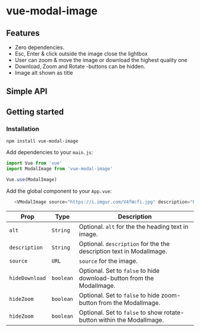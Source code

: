 # vue-modal-image

## Features

- Zero dependencies.
- Esc, Enter & click outside the image close the lightbox
- User can zoom & move the image or download the highest quality one
- Download, Zoom and Rotate -buttons can be hidden.
- Image alt shown as title

## Simple API

## Getting started

### Installation

```shell
npm install vue-modal-image
```
Add dependencies to your `main.js`:

```javascript
import Vue from 'vue'
import ModalImage from 'vue-modal-image'

Vue.use(ModalImage)
```

Add the global component to your `App.vue`:

```js
   <VModalImage source="https://i.imgur.com/V4fWcfi.jpg" description="Hide Download Button" hideDownload @onclosedModal="onclosedModal" />
```

| Prop                   | Type      | Description                                                                                                   |
| ---------------------- | --------- | ------------------------------------------------------------------------------------------------------------- |
| `alt`                  | `String`  | Optional. `alt` for the the heading text in image.                                                            |
| `description`          | `String`  | Optional. `description` for the the description text in ModalImage.                                           |
| `source`               | `URL`     | `source` for the image.                                                                                       |
| `hideDownload`         | `boolean` | Optional. Set to `false` to hide download-button from the ModalImage.                                         |
| `hideZoom`             | `boolean` | Optional. Set to `false` to hide zoom-button from the ModalImage.                                             |
| `hideZoom`             | `boolean` | Optional. Set to `false` to show rotate-button within the ModalImage.                                         |

[npm]: https://www.npmjs.com/package/vue-modal-images

